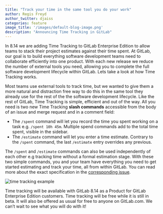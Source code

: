 ```yaml
---
title: "Track your time in the same tool you do your work"
author: Regis Freyd
author_twitter: djaiss
categories: feature
image_title: '/images/default-blog-image.png'
description: "Announcing Time Tracking in GitLab"
---
```


In 8.14 we are adding Time Tracking to GitLab Enterprise Edition to allow teams to stack their project estimates against their time spent. At GitLab, our goal is to build everything software development teams need to collaborate efficiently into one product. With each new release we reduce the number of external tools you need, allowing you to complete the full software development lifecycle within GitLab. Lets take a look at how Time Tracking works.

<!-- more -->

Most teams use external tools to track time, but we wanted to give them a more natural and distraction free way to do this in the same tool they already use for the rest of the the software development lifecycle. Like the rest of GitLab, Time Tracking is simple, efficient and out of the way. All you need is two new Time Tracking **slash commands** accessible from the body of an issue and merge request and in a comment field:

- The `/spent` command will let you record the time you spent working on a task e.g. `/spent 10h 45m`. Multiple spend commands add to the total time spent, visible in the sidebar.
- The `/estimate` command will let you enter a time estimate. Contrary to the `/spent` command, the last `/estimate` entry overrides any previous.

The `/spent` and `/estimate` commands can also be used independently of each other e.g tracking time without a formal estimation stage. With these two simple commands, you and your team have everything you need to get started estimating and track your time, all from within GitLab. You can read more about the exact specification in the [corresponding issue](https://gitlab.com/gitlab-org/gitlab-ee/issues/985).

![time tracking example](images/blogimages/track-your-time-in-the-same-tool-you-do-your-work/time_tracking.png)

Time tracking will be available with GitLab 8.14 as a Product for GitLab Enterprise Edition customers. Time tracking will be free while it is still in beta. It will also be offered as usual for free to anyone on GitLab.com. We can’t wait to see what you will do with it!
